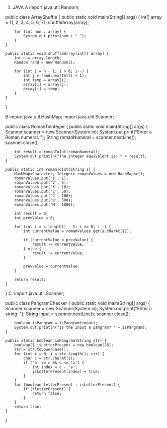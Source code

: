 1. JAVA
A
 import java.util.Random;

public class ArrayShuffle {
    public static void main(String[] args) {
        int[] array = {1, 2, 3, 4, 5, 6, 7};
        shuffleArray(array);
        
        for (int num : array) {
            System.out.print(num + " ");
        }
    }

    public static void shuffleArray(int[] array) {
        int n = array.length;
        Random rand = new Random();

        for (int i = n - 1; i > 0; i--) {
            int j = rand.nextInt(i + 1);
            int temp = array[i];
            array[i] = array[j];
            array[j] = temp;
        }
    }
}




B
import java.util.HashMap;
import java.util.Scanner;

public class RomanToInteger {
    public static void main(String[] args) {
        Scanner scanner = new Scanner(System.in);
        System.out.print("Enter a Roman numeral: ");
        String romanNumeral = scanner.nextLine();
        scanner.close();

        int result = romanToInt(romanNumeral);
        System.out.println("The integer equivalent is: " + result);
    }

    public static int romanToInt(String s) {
        HashMap<Character, Integer> romanValues = new HashMap<>();
        romanValues.put('I', 1);
        romanValues.put('V', 5);
        romanValues.put('X', 10);
        romanValues.put('L', 50);
        romanValues.put('C', 100);
        romanValues.put('D', 500);
        romanValues.put('M', 1000);

        int result = 0;
        int prevValue = 0;

        for (int i = s.length() - 1; i >= 0; i--) {
            int currentValue = romanValues.get(s.charAt(i));

            if (currentValue < prevValue) {
                result -= currentValue;
            } else {
                result += currentValue;
            }

            prevValue = currentValue;
        }

        return result;
    }
}
C.
import java.util.Scanner;

public class PangramChecker {
    public static void main(String[] args) {
        Scanner scanner = new Scanner(System.in);
        System.out.print("Enter a string: ");
        String input = scanner.nextLine();
        scanner.close();
        
        boolean isPangram = isPangram(input);
        System.out.println("Is the input a pangram? " + isPangram);
    }

    public static boolean isPangram(String str) {
        boolean[] isLetterPresent = new boolean[26];
        str = str.toLowerCase();
        for (int i = 0; i < str.length(); i++) {
            char c = str.charAt(i);
            if ('a' <= c && c <= 'z') {
                int index = c - 'a';
                isLetterPresent[index] = true;
            }
        }
        for (boolean letterPresent : isLetterPresent) {
            if (!letterPresent) {
                return false;
            }
        }
        return true;
    }
}

